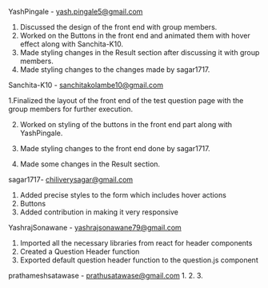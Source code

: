 YashPingale - yash.pingale5@gmail.com
  1. Discussed the design of the front end with group members.
  2. Worked on the Buttons in the front end and animated them with hover effect along with Sanchita-K10.
  3. Made styling changes in the Result section after discussing it with group members. 
  4. Made styling changes to the changes made by sagar1717.
 
Sanchita-K10 - sanchitakolambe10@gmail.com
  
  1.Finalized the layout of the front end of the test question page with the group members for further execution.
  
  2. Worked on styling of the  buttons in the front end part along with YashPingale.
 
  3. Made styling changes to the front end done by sagar1717.
 
  4. Made some changes in the Result section.

sagar1717- chiliverysagar@gmail.com
  1. Added precise styles to the form which includes hover actions
  2. Buttons 
  3. Added contribution in making it very responsive

YashrajSonawane - yashrajsonawane79@gmail.com
  1. Imported all the necessary libraries from react for header components
  2. Created a Question Header function
  3. Exported default question header function to the question.js component
  
prathameshsatawase - prathusatawase@gmail.com
1.
2.
3.


